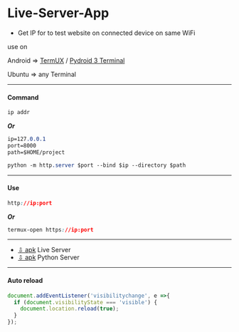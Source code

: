 # Live-Server-App
+ Get IP for to test website on connected device on same WiFi
   
use on

  Android => [TermUX](https://play.google.com/store/apps/details?id=com.termux) / [Pydroid 3 Terminal](https://play.google.com/store/apps/details?id=ru.iiec.pydroid3)
  
  Ubuntu => any Terminal
***
#### Command
```css
ip addr
```
**_Or_**
```css
ip=127.0.0.1
port=8000
path=$HOME/project
```
```css
python -m http.server $port --bind $ip --directory $path
```
***
#### Use
```css
http://ip:port
```
**_Or_**
```css
termux-open https://ip:port
```
***
+ [⇩ apk](https://www.mediafire.com/file/aoeub2ilvpdx5vs/Live_Server.apk) Live Server
+ [⇩ apk](https://www.mediafire.com/file/7jl1m71a3fg44ve/Python+Server.apk) Python Server
***
#### Auto reload
```javascript
document.addEventListener('visibilitychange', e =>{
  if (document.visibilityState === 'visible') {
    document.location.reload(true);
  }
});
```
